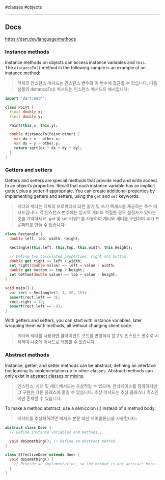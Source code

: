 #classes #objects 

---
## Docs
https://dart.dev/language/methods

### Instance methods
Instance methods on objects can access instance variables and `this`. The `distanceTo()` method in the following sample is an example of an instance method:
> 객체의 인스턴스 메서드는 인스턴스 변수와 이 변수에 접근할 수 있습니다. 다음 샘플의 distanceTo() 메서드는 인스턴스 메서드의 예시입니다:

```dart
import 'dart:math';

class Point {
  final double x;
  final double y;

  Point(this.x, this.y);

  double distanceTo(Point other) {
    var dx = x - other.x;
    var dy = y - other.y;
    return sqrt(dx * dx + dy * dy);
  }
}
```

### Getters and setters
Getters and setters are special methods that provide read and write access to an object’s properties. Recall that each instance variable has an implicit getter, plus a setter if appropriate. You can create additional properties by implementing getters and setters, using the `get` and `set` keywords:
> 게터와 세터는 객체의 프로퍼티에 대한 읽기 및 쓰기 액세스를 제공하는 특수 메서드입니다. 각 인스턴스 변수에는 암시적 게터와 적절한 경우 설정자가 있다는 것을 기억하세요. get 및 set 키워드를 사용하여 게터와 세터를 구현하여 추가 프로퍼티를 만들 수 있습니다:

```dart
class Rectangle {
  double left, top, width, height;

  Rectangle(this.left, this.top, this.width, this.height);

  // Define two calculated properties: right and bottom.
  double get right => left + width;
  set right(double value) => left = value - width;
  double get bottom => top + height;
  set bottom(double value) => top = value - height;
}

void main() {
  var rect = Rectangle(3, 4, 20, 15);
  assert(rect.left == 3);
  rect.right = 12;
  assert(rect.left == -8);
}
```

With getters and setters, you can start with instance variables, later wrapping them with methods, all without changing client code.
> 게터와 세터를 사용하면 클라이언트 코드를 변경하지 않고도 인스턴스 변수로 시작하여 나중에 메서드로 래핑할 수 있습니다.

### Abstract methods
Instance, getter, and setter methods can be abstract, defining an interface but leaving its implementation up to other classes. Abstract methods can only exist in [abstract classes](https://dart.dev/language/class-modifiers#abstract) or [mixins](https://dart.dev/language/mixins).
> 인스턴스, 게터 및 세터 메서드는 추상적일 수 있으며, 인터페이스를 정의하지만 그 구현은 다른 클래스에 맡길 수 있습니다. 추상 메서드는 추상 클래스나 믹스인에만 존재할 수 있습니다.

To make a method abstract, use a semicolon (;) instead of a method body:
> 메서드를 추상화하려면 메서드 본문 대신 세미콜론(;)을 사용합니다:

```dart
abstract class Doer {
  // Define instance variables and methods...

  void doSomething(); // Define an abstract method.
}

class EffectiveDoer extends Doer {
  void doSomething() {
    // Provide an implementation, so the method is not abstract here...
  }
}
```